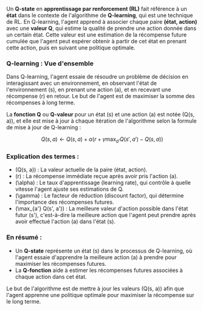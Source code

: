 Un **Q-state** en **apprentissage par renforcement (RL)** fait référence à un **état** dans le contexte de l'algorithme de **Q-learning**, qui est une technique de RL. En Q-learning, l'agent apprend à associer chaque paire **(état, action)** avec une **valeur Q**, qui estime la qualité de prendre une action donnée dans un certain état. Cette valeur est une estimation de la récompense future cumulée que l'agent peut espérer obtenir à partir de cet état en prenant cette action, puis en suivant une politique optimale.

### Q-learning : Vue d'ensemble

Dans Q-learning, l'agent essaie de résoudre un problème de décision en interagissant avec un environnement, en observant l'état de l'environnement \(s\), en prenant une action \(a\), et en recevant une récompense \(r\) en retour. Le but de l'agent est de maximiser la somme des récompenses à long terme.

La **fonction Q** ou **Q-valeur** pour un état \(s\) et une action \(a\) est notée \(Q(s, a)\), et elle est mise à jour à chaque itération de l'algorithme selon la formule de mise à jour de Q-learning :

$$
Q(s, a) \leftarrow Q(s, a) + \alpha \left( r + \gamma \max_{a'} Q(s', a') - Q(s, a) \right)
$$

### Explication des termes :
- \(Q(s, a)\) : La valeur actuelle de la paire (état, action).
- \(r\) : La récompense immédiate reçue après avoir pris l'action \(a\).
- \(\alpha\) : Le taux d'apprentissage (learning rate), qui contrôle à quelle vitesse l'agent ajuste ses estimations de Q.
- \(\gamma\) : Le facteur de réduction (discount factor), qui détermine l'importance des récompenses futures.
- \(\max_{a'} Q(s', a')\) : La meilleure valeur d'action possible dans l'état futur \(s'\), c'est-à-dire la meilleure action que l'agent peut prendre après avoir effectué l'action \(a\) dans l'état \(s\).

### En résumé :
- Un **Q-state** représente un état \(s\) dans le processus de Q-learning, où l'agent essaie d'apprendre la meilleure action \(a\) à prendre pour maximiser les récompenses futures.
- La **Q-fonction** aide à estimer les récompenses futures associées à chaque action dans cet état. 

Le but de l'algorithme est de mettre à jour les valeurs \(Q(s, a)\) afin que l'agent apprenne une politique optimale pour maximiser la récompense sur le long terme.
